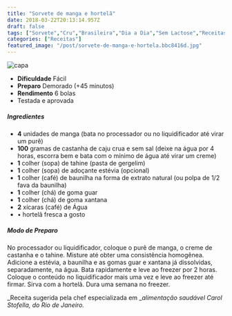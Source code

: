 ```yaml
---
title: "Sorvete de manga e hortelã"
date: 2018-03-22T20:13:14.957Z
draft: false
tags: ["Sorvete","Cru","Brasileira","Dia a Dia","Sem Lactose","Receitas com frutas","Receitas rápidas","Receitas sem glúten","Sorvetes"]
categories: ["Receitas"]
featured_image: "/post/sorvete-de-manga-e-hortela.bbc8416d.jpg"
---
```


![capa](/post/sorvete-de-manga-e-hortela.bbc8416d.jpg)

*   **Dificuldade** Fácil
*   **Preparo** Demorado (+45 minutos)
*   **Rendimento** 6 bolas
*   Testada e aprovada
    

##### Ingredientes

*   **4** unidades de manga (bata no processador ou no liquidificador até virar um purê)
*   **100** gramas de castanha de caju crua e sem sal (deixe na água por 4 horas, escorra bem e bata com o mínimo de água até virar um creme)
*   **1** colher (sopa) de tahine (pasta de gergelim)
*   **1** colher (sopa) de adoçante estévia (opcional)
*   **1** colher (café) de baunilha na forma de extrato natural (ou polpa de 1/2 fava da baunilha)
*   **1** colher (chá) de goma guar
*   **1** colher (chá) de goma xantana
*   **2** xícaras (café) de Água
*   • hortelã fresca a gosto

##### Modo de Preparo

No processador ou liquidificador, coloque o purê de manga, o creme de castanha e o tahine. Misture até obter uma consistência homogênea. Adicione a estévia, a baunilha e as gomas guar e xantana já dissolvidas, separadamente, na água. Bata rapidamente e leve ao freezer por 2 horas. Coloque o conteúdo no liquidificador mais uma vez e leve ao freezer até firmar. Sirva com a hortelã. Dura uma semana no freezer.

_Receita sugerida pela chef especializada em __alimentação saudável Carol Stofella, do Rio de Janeiro._
